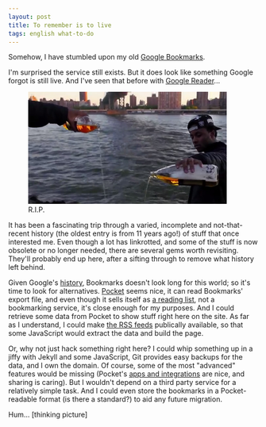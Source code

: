 ```yaml
---
layout: post
title: To remember is to live
tags: english what-to-do
---
```


Somehow, I have stumbled upon my old [Google Bookmarks](https://www.google.com/bookmarks/). 

I'm surprised the service still exists. But it does look like something Google forgot is still live. And I've seen that before with [Google Reader](https://www.cnet.com/news/google-closes-the-book-on-reader-announces-july-1-sunset/)...

<figure class='center-block'>
  <img alt='Pouring one out for Google Reader' src='/assets/images/pouring-one-out.png' width='400' title='Photo from freundevonfreunden.com'>
  <figcaption>R.I.P.</figcaption>
</figure>

It has been a fascinating trip through a varied, incomplete and not-that-recent history (the oldest entry is from 11 years ago!) of stuff that once interested me. Even though a lot has linkrotted, and some of the stuff is now obsolete or no longer needed, there are several gems worth revisiting. They'll probably end up here, after a sifting through to remove what history left behind.

Given Google's [history](https://killedbygoogle.com/), Bookmarks doesn't look long for this world; so it's time to look for alternatives. [Pocket](https://getpocket.com/) seems nice, it can read Bookmarks' export file, and even though it sells itself as [a reading list](https://www.makeuseof.com/tag/pros-cons-pocket/), not a bookmarking service, it's close enough for my purposes. And I could retrieve some data from Pocket to show stuff right here on the site. As far as I understand, I could make [the RSS feeds](https://help.getpocket.com/article/1074-can-i-subscribe-to-my-list-via-rss?utm_source=zapier.com&utm_medium=referral&utm_campaign=zapier)  publically available, so that some JavaScript would extract the data and build the page.

Or, why not just hack something right here? I could whip something up in a jiffy with Jekyll and some JavaScript, Git provides easy backups for the data, and I own the domain. Of course, some of the most "advanced" features would be missing (Pocket's [apps and integrations](https://getpocket.com/apps/) are nice, and sharing is caring). But I wouldn't depend on a third party service for a relatively simple task. And I could even store the bookmarks in a Pocket-readable format (is there a standard?) to aid any future migration.

Hum... 
[thinking picture]

